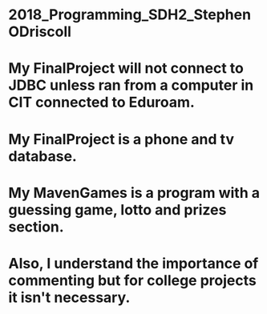# 2018_Programming_SDH2_StephenODriscoll

# My FinalProject will not connect to JDBC unless ran from a computer in CIT connected to Eduroam.

# My FinalProject is a phone and tv database.

# My MavenGames is a program with a guessing game, lotto and prizes section.

# Also, I understand the importance of commenting but for college projects it isn't necessary.
